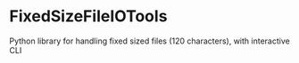 # FixedSizeFileIOTools
Python library for handling fixed sized files (120 characters), with interactive CLI
